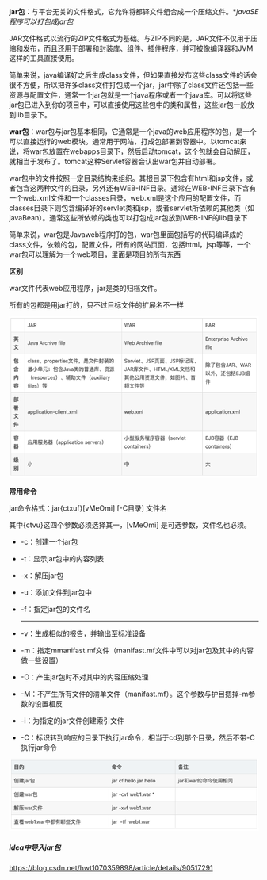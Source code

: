 **jar包**：与平台无关的文件格式，它允许将都铎文件组合成一个压缩文件。**javaSE程序可以打包成jar包*

JAR文件格式以流行的ZIP文件格式为基础。与ZIP不同的是，JAR文件不仅用于压缩和发布，而且还用于部署和封装库、组件、插件程序，并可被像编译器和JVM这样的工具直接使用。

简单来说，java编译好之后生成class文件，但如果直接发布这些class文件的话会很不方便，所以把许多class文件打包成一个jar，jar中除了class文件还包括一些资源与配置文件，通常一个jar包就是一个java程序或者一个java库。可以将这些jar包已进入到你的项目中，可以直接使用这些包中的类和属性，这些jar包一般放到lib目录下。

**war包**：war包与jar包基本相同，它通常是一个java的web应用程序的包，是一个可以直接运行的web模块。通常用于网站，打成包部署到容器中。以tomcat来说，将war包放置在webapps目录下，然后启动tomcat，这个包就会自动解压，就相当于发布了。tomcat这种Servlet容器会认出war包并自动部署。

war包中的文件按照一定目录结构来组织。其根目录下包含有html和jsp文件，或者包含这两种文件的目录，另外还有WEB-INF目录。通常在WEB-INF目录下含有一个web.xml文件和一个classes目录，web.xml是这个应用的配置文件，而classes目录下则包含编译好的servlet类和jsp，或者servlet所依赖的其他类（如 javaBean）。通常这些所依赖的类也可以打包成jar包放到WEB-INF的lib目录下

简单来说，war包是Javaweb程序打的包，war包里面包括写的代码编译成的class文件，依赖的包，配置文件，所有的网站页面，包括html，jsp等等，一个war包可以理解为一个web项目，里面是项目的所有东西

**区别**

war文件代表web应用程序，jar是类的归档文件。

所有的包都是用jar打的，只不过目标文件的扩展名不一样

![image-20210522154040452](jar包和war包的区别.assets/image-20210522154040452.png)

**常用命令**

jar命令格式：jar{ctxuf}[vMeOmi] [-C目录] 文件名

其中{ctvu}这四个参数必须选择其一，[vMeOmi] 是可选参数，文件名也必须。

- -c：创建一个jar包

- -t：显示jar包中的内容列表

- -x：解压jar包

- -u：添加文件到jar包中

- -f：指定jar包的文件名

  ------

- -v：生成相似的报告，并输出至标准设备
- -m：指定mmanifast.mf文件（manifast.mf文件中可以对jar包及其中的内容做一些设置）
- -O：产生jar包时不对其中的内容压缩处理
- -M：不产生所有文件的清单文件（manifast.mf）。这个参数与护目摁掉-m参数的设置相反
- -i：为指定的jar文件创建索引文件
- -C：标识转到响应的目录下执行jar命令，相当于cd到那个目录，然后不带-C执行jar命令

![image-20210522160357835](jar包和war包的区别.assets/image-20210522160357835.png)



##### idea中导入jar包

https://blog.csdn.net/hwt1070359898/article/details/90517291